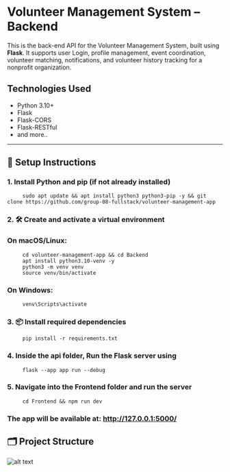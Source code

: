 # Volunteer Management System – Backend

This is the back-end API for the Volunteer Management System, built using **Flask**. It supports user Login, profile management, event coordination, volunteer matching, notifications, and volunteer history tracking for a nonprofit organization.

##  Technologies Used

- Python 3.10+
- Flask
- Flask-CORS
- Flask-RESTful
- and more..



---

## 🚀 Setup Instructions

### 1. Install Python and pip (if not already installed)

         sudo apt update && apt install python3 python3-pip -y && git clone https://github.com/group-08-fullstack/volunteer-management-app

### 2. 🛠️ Create and activate a virtual environment         
### On macOS/Linux:
         cd volunteer-management-app && cd Backend
         apt install python3.10-venv -y
         python3 -m venv venv
         source venv/bin/activate
### On Windows:  
         venv\Scripts\activate
         
### 3. 📦 Install required dependencies
         pip install -r requirements.txt


###  4. Inside the api folder, Run the Flask server using
         flask --app app run --debug
         
###  5. Navigate into the Frontend folder and run the server
         cd Frontend && npm run dev
       

###   The app will be available at: http://127.0.0.1:5000/

## 🗂️ Project Structure
![alt text](https://github.com/group-08-fullstack/volunteer-management-app/blob/main/tree-structure.png)



